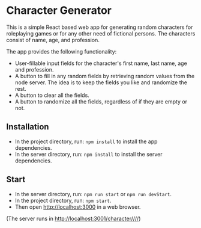 # Character Generator 
This is a simple React based web app for generating random characters for roleplaying games or for any other need of fictional persons. The characters consist of name, age, and profession. 

The app provides the following functionality: 
* User-fillable input fields for the character's first name, last name, age and profession. 
* A button to fill in any random fields by retrieving random values from the node server. The idea is to keep the fields you like and randomize the rest.
* A button to clear all the fields. 
* A button to randomize all the fields, regardless of if they are empty or not. 

## Installation 
* In the project directory, run: `npm install` to install the app dependencies. 
* In the server directory, run: `npm install` to install the server dependencies. 

## Start 
* In the server directory, run: `npm run start` or `npm run devStart`. 
* In the project directory, run: `npm start`. 
* Then open [http://localhost:3000](http://localhost:3000) in a web browser. 

(The server runs in [http://localhost:3001/character////](http://localhost:3001))